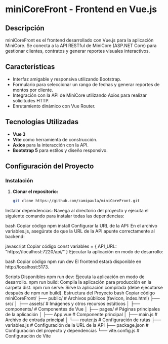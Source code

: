 # miniCoreFront - Frontend en Vue.js

## Descripción
miniCoreFront es el frontend desarrollado con Vue.js para la aplicación MiniCore. Se conecta a la API RESTful de MiniCore (ASP.NET Core) para gestionar clientes, contratos y generar reportes visuales interactivos.

## Características
- Interfaz amigable y responsiva utilizando Bootstrap.
- Formulario para seleccionar un rango de fechas y generar reportes de montos por cliente.
- Integración con la API de MiniCore utilizando Axios para realizar solicitudes HTTP.
- Enrutamiento dinámico con Vue Router.

## Tecnologías Utilizadas
- **Vue 3**
- **Vite** como herramienta de construcción.
- **Axios** para la interacción con la API.
- **Bootstrap 5** para estilos y diseño responsivo.

## Configuración del Proyecto

### Instalación

1. **Clonar el repositorio:**
   ```bash
   git clone https://github.com/camipaula/miniCoreFront.git
Instalar dependencias: Navega al directorio del proyecto y ejecuta el siguiente comando para instalar todas las dependencias:

bash
Copiar código
npm install
Configurar la URL de la API: En el archivo variables.js, asegúrate de que la URL de la API apunte correctamente al backend:

javascript
Copiar código
const variables = {
  API_URL: "https://localhost:7220/api/"
}
Ejecutar la aplicación en modo de desarrollo:

bash
Copiar código
npm run dev
El frontend estará disponible en http://localhost:5173.

Scripts Disponibles
npm run dev: Ejecuta la aplicación en modo de desarrollo.
npm run build: Compila la aplicación para producción en la carpeta dist.
npm run serve: Sirve la aplicación compilada (debe ejecutarse después de npm run build).
Estructura del Proyecto
bash
Copiar código
miniCoreFront/
├── public/             # Archivos públicos (favicon, index.html)
├── src/
│   ├── assets/         # Imágenes y otros recursos estáticos
│   ├── components/     # Componentes de Vue
│   ├── pages/          # Páginas principales de la aplicación
│   ├── App.vue         # Componente principal
│   ├── main.js         # Archivo de entrada principal
│   └── router.js       # Configuración de rutas
├── variables.js        # Configuración de la URL de la API
├── package.json        # Configuración del proyecto y dependencias
└── vite.config.js      # Configuración de Vite
